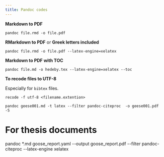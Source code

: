 ```yaml
---
title: Pandoc codes
---
```


**Markdown to PDF**

```pandoc file.rmd -o file.pdf```

**RMarkdown to PDF** or **Greek letters included**

```pandoc file.rmd -o file.pdf --latex-engine=xelatex```

**Markdown to PDF with TOC**

```pandoc file.md -o hedeby.tex --latex-engine=xelatex --toc```

**To recode files to UTF-8**

Especially for ```bibtex``` files.

```recode -f utf-8 <filename.extention>```

```pandoc geese001.md -t latex --filter pandoc-citeproc  -o geese001.pdf -S```

# For thesis documents

pandoc *.md goose_report.yaml --output goose_report.pdf --filter pandoc-citeproc --latex-engine xelatex
